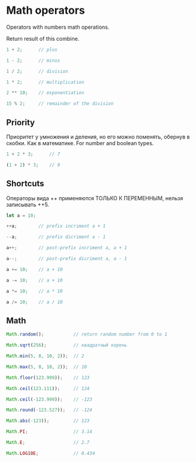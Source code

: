 # Math operators

Operators with numbers math operations.

Return result of this combine.

```js
1 + 2;      // plus

1 - 2;      // minus

1 / 2;      // division

1 * 2;      // multiplication

2 ** 10;    // exponentiation

15 % 2;     // remainder of the division
```

## Priority

Приоритет у умножения и деления, но его можно поменять, обернув в скобки. Как в математике. For number and boolean types.

```js
1 + 2 * 3;      // 7

(1 + 2) * 3;    // 9
```

## Shortcuts

Операторы вида ++ применяются ТОЛЬКО К ПЕРЕМЕННЫМ, нельзя записывать ++5.

```js
let a = 10;

++a;        // prefix incriment a + 1

--a;        // prefix dicriment a - 1

a++;        // post-prefix incriment a, a + 1

a--;        // post-prefix dicriment a, a - 1

a += 10;    // a + 10

a -= 10;    // a + 10

a *= 10;    // a * 10

a /= 10;    // a / 10
```

## Math

```js
Math.random();           // return random number from 0 to 1

Math.sqrt(256);          // квадратный корень

Math.min(5, 8, 10, 2));  // 2

Math.max(5, 8, 10, 2));  // 10

Math.floor(123.999));    // 123

Math.ceil(123.111));     // 124

Math.ceil(-123.999));    // -123

Math.round(-123.527));   // -124

Math.abs(-123));         // 123

Math.PI;                 // 3.14

Math.E;                  // 2.7

Math.LOG10E;             // 0.434

```
